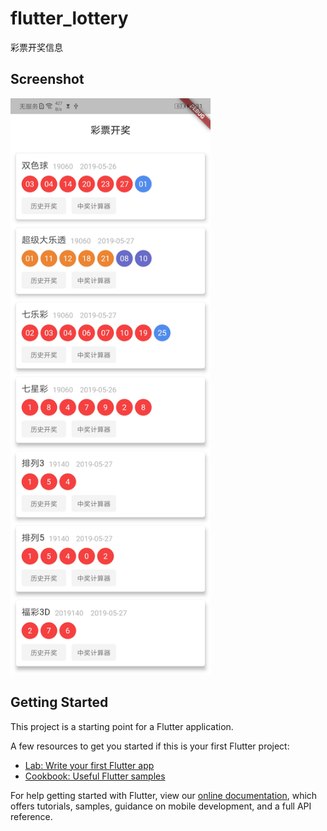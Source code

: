 # flutter_lottery

彩票开奖信息

## Screenshot
<!--![](screenshot/694C622BC12224B8B9DDF2152464294D.jpg)-->
<img src="screenshot/694C622BC12224B8B9DDF2152464294D.jpg" width="320" />

## Getting Started

This project is a starting point for a Flutter application.

A few resources to get you started if this is your first Flutter project:

- [Lab: Write your first Flutter app](https://flutter.dev/docs/get-started/codelab)
- [Cookbook: Useful Flutter samples](https://flutter.dev/docs/cookbook)

For help getting started with Flutter, view our 
[online documentation](https://flutter.dev/docs), which offers tutorials, 
samples, guidance on mobile development, and a full API reference.
